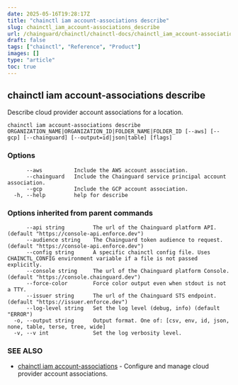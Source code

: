 ```yaml
---
date: 2025-05-16T19:28:17Z
title: "chainctl iam account-associations describe"
slug: chainctl_iam_account-associations_describe
url: /chainguard/chainctl/chainctl-docs/chainctl_iam_account-associations_describe/
draft: false
tags: ["chainctl", "Reference", "Product"]
images: []
type: "article"
toc: true
---
```

## chainctl iam account-associations describe

Describe cloud provider account associations for a location.

```
chainctl iam account-associations describe ORGANIZATION_NAME|ORGANIZATION_ID|FOLDER_NAME|FOLDER_ID [--aws] [--gcp] [--chainguard] [--output=id|json|table] [flags]
```

### Options

```
      --aws          Include the AWS account association.
      --chainguard   Include the Chainguard service principal account association.
      --gcp          Include the GCP account association.
  -h, --help         help for describe
```

### Options inherited from parent commands

```
      --api string         The url of the Chainguard platform API. (default "https://console-api.enforce.dev")
      --audience string    The Chainguard token audience to request. (default "https://console-api.enforce.dev")
      --config string      A specific chainctl config file. Uses CHAINCTL_CONFIG environment variable if a file is not passed explicitly.
      --console string     The url of the Chainguard platform Console. (default "https://console.chainguard.dev")
      --force-color        Force color output even when stdout is not a TTY.
      --issuer string      The url of the Chainguard STS endpoint. (default "https://issuer.enforce.dev")
      --log-level string   Set the log level (debug, info) (default "ERROR")
  -o, --output string      Output format. One of: [csv, env, id, json, none, table, terse, tree, wide]
  -v, --v int              Set the log verbosity level.
```

### SEE ALSO

* [chainctl iam account-associations](/chainguard/chainctl/chainctl-docs/chainctl_iam_account-associations/)	 - Configure and manage cloud provider account associations.


